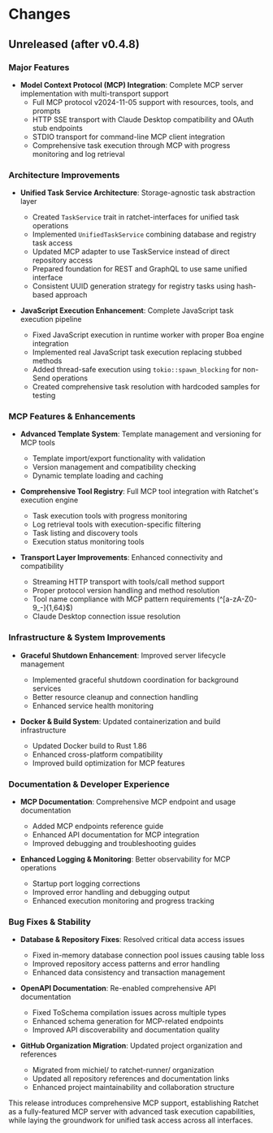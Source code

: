 # Changes

## Unreleased (after v0.4.8)

### Major Features
- **Model Context Protocol (MCP) Integration**: Complete MCP server implementation with multi-transport support
  - Full MCP protocol v2024-11-05 support with resources, tools, and prompts
  - HTTP SSE transport with Claude Desktop compatibility and OAuth stub endpoints
  - STDIO transport for command-line MCP client integration
  - Comprehensive task execution through MCP with progress monitoring and log retrieval

### Architecture Improvements
- **Unified Task Service Architecture**: Storage-agnostic task abstraction layer
  - Created `TaskService` trait in ratchet-interfaces for unified task operations
  - Implemented `UnifiedTaskService` combining database and registry task access
  - Updated MCP adapter to use TaskService instead of direct repository access
  - Prepared foundation for REST and GraphQL to use same unified interface
  - Consistent UUID generation strategy for registry tasks using hash-based approach

- **JavaScript Execution Enhancement**: Complete JavaScript task execution pipeline
  - Fixed JavaScript execution in runtime worker with proper Boa engine integration
  - Implemented real JavaScript task execution replacing stubbed methods
  - Added thread-safe execution using `tokio::spawn_blocking` for non-Send operations
  - Created comprehensive task resolution with hardcoded samples for testing

### MCP Features & Enhancements
- **Advanced Template System**: Template management and versioning for MCP tools
  - Template import/export functionality with validation
  - Version management and compatibility checking
  - Dynamic template loading and caching

- **Comprehensive Tool Registry**: Full MCP tool integration with Ratchet's execution engine
  - Task execution tools with progress monitoring
  - Log retrieval tools with execution-specific filtering
  - Task listing and discovery tools
  - Execution status monitoring tools

- **Transport Layer Improvements**: Enhanced connectivity and compatibility
  - Streaming HTTP transport with tools/call method support
  - Proper protocol version handling and method resolution
  - Tool name compliance with MCP pattern requirements (^[a-zA-Z0-9_-]{1,64}$)
  - Claude Desktop connection issue resolution

### Infrastructure & System Improvements
- **Graceful Shutdown Enhancement**: Improved server lifecycle management
  - Implemented graceful shutdown coordination for background services
  - Better resource cleanup and connection handling
  - Enhanced service health monitoring

- **Docker & Build System**: Updated containerization and build infrastructure
  - Updated Docker build to Rust 1.86
  - Enhanced cross-platform compatibility
  - Improved build optimization for MCP features

### Documentation & Developer Experience
- **MCP Documentation**: Comprehensive MCP endpoint and usage documentation
  - Added MCP endpoints reference guide
  - Enhanced API documentation for MCP integration
  - Improved debugging and troubleshooting guides

- **Enhanced Logging & Monitoring**: Better observability for MCP operations
  - Startup port logging corrections
  - Improved error handling and debugging output
  - Enhanced execution monitoring and progress tracking

### Bug Fixes & Stability
- **Database & Repository Fixes**: Resolved critical data access issues
  - Fixed in-memory database connection pool issues causing table loss
  - Improved repository access patterns and error handling
  - Enhanced data consistency and transaction management

- **OpenAPI Documentation**: Re-enabled comprehensive API documentation
  - Fixed ToSchema compilation issues across multiple types
  - Enhanced schema generation for MCP-related endpoints
  - Improved API discoverability and documentation quality

- **GitHub Organization Migration**: Updated project organization and references
  - Migrated from michiel/ to ratchet-runner/ organization
  - Updated all repository references and documentation links
  - Enhanced project maintainability and collaboration structure

This release introduces comprehensive MCP support, establishing Ratchet as a fully-featured MCP server with advanced task execution capabilities, while laying the groundwork for unified task access across all interfaces.

